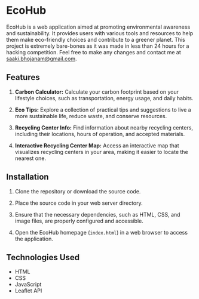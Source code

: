 # EcoHub

EcoHub is a web application aimed at promoting environmental awareness and sustainability. It provides users with various tools and resources to help them make eco-friendly choices and contribute to a greener planet. This project is extremely bare-bones as it was made in less than 24 hours for a hacking competition. Feel free to make any changes and contact me at saaki.bhojanam@gmail.com.

## Features

1. **Carbon Calculator:** Calculate your carbon footprint based on your lifestyle choices, such as transportation, energy usage, and daily habits.

2. **Eco Tips:** Explore a collection of practical tips and suggestions to live a more sustainable life, reduce waste, and conserve resources.

3. **Recycling Center Info:** Find information about nearby recycling centers, including their locations, hours of operation, and accepted materials.

4. **Interactive Recycling Center Map:** Access an interactive map that visualizes recycling centers in your area, making it easier to locate the nearest one.

## Installation

1. Clone the repository or download the source code.

2. Place the source code in your web server directory.

3. Ensure that the necessary dependencies, such as HTML, CSS, and image files, are properly configured and accessible.

4. Open the EcoHub homepage (`index.html`) in a web browser to access the application.

## Technologies Used

- HTML
- CSS
- JavaScript
- Leaflet API
